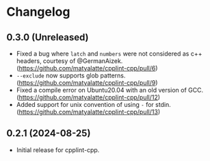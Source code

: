 # Changelog

## 0.3.0 (Unreleased)

- Fixed a bug where `latch` and `numbers` were not considered as c++ headers, courtesy of @GermanAizek. (https://github.com/matyalatte/cpplint-cpp/pull/6)
- `--exclude` now supports glob patterns. (https://github.com/matyalatte/cpplint-cpp/pull/9)
- Fixed a compile error on Ubuntu20.04 with an old version of GCC. (https://github.com/matyalatte/cpplint-cpp/pull/12)
- Added support for unix convention of using `-` for stdin. (https://github.com/matyalatte/cpplint-cpp/pull/13)

## 0.2.1 (2024-08-25)

- Initial release for cpplint-cpp.
